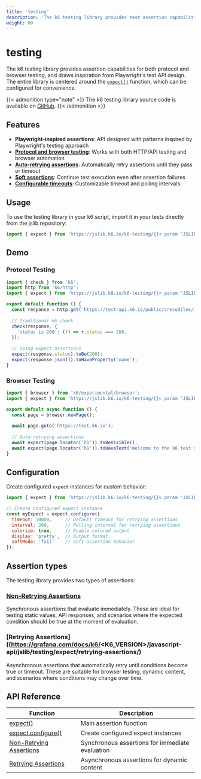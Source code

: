 ```yaml
---
title: 'testing'
description: 'The k6 testing library provides test assertion capabilities for both protocol and browser testing.'
weight: 00
---
```


# testing

The k6 testing library provides assertion capabilities for both protocol and browser testing, and draws inspiration from Playwright's test API design. The entire library is centered around the [`expect()`](https://grafana.com/docs/k6/<K6_VERSION>/javascript-api/jslib/k6-testing/expect) function, which can be configured for convenience.

{{< admonition type="note" >}}
The k6 testing library source code is available on [GitHub](https://github.com/grafana/k6-jslib-testing).
{{< /admonition >}}

## Features

- **Playwright-inspired assertions**: API designed with patterns inspired by Playwright's testing approach
- **[Protocol and browser testing](#demo)**: Works with both HTTP/API testing and browser automation
- **[Auto-retrying assertions](https://grafana.com/docs/k6/<K6_VERSION>/javascript-api/jslib/k6-testing/expect#retrying-assertions)**: Automatically retry assertions until they pass or timeout
- **[Soft assertions](https://grafana.com/docs/k6/<K6_VERSION>/javascript-api/jslib/k6-testing/expect#soft-assertions)**: Continue test execution even after assertion failures
- **[Configurable timeouts](https://grafana.com/docs/k6/<K6_VERSION>/javascript-api/jslib/k6-testing/configure)**: Customizable timeout and polling intervals

## Usage

To use the testing library in your k6 script, import it in your tests directly from the jslib repository:

```javascript
import { expect } from 'https://jslib.k6.io/k6-testing/{{< param "JSLIB_AWS_VERSION" >}}/index.js';
```

## Demo

### Protocol Testing

```javascript
import { check } from 'k6';
import http from 'k6/http';
import { expect } from 'https://jslib.k6.io/k6-testing/{{< param "JSLIB_AWS_VERSION" >}}/index.js';

export default function () {
  const response = http.get('https://test-api.k6.io/public/crocodiles/1/');
  
  // Traditional k6 check
  check(response, {
    'status is 200': (r) => r.status === 200,
  });
  
  // Using expect assertions
  expect(response.status).toBe(200);
  expect(response.json()).toHaveProperty('name');
}
```

### Browser Testing

```javascript
import { browser } from 'k6/experimental/browser';
import { expect } from 'https://jslib.k6.io/k6-testing/{{< param "JSLIB_AWS_VERSION" >}}/index.js';

export default async function () {
  const page = browser.newPage();
  
  await page.goto('https://test.k6.io');
  
  // Auto-retrying assertions
  await expect(page.locator('h1')).toBeVisible();
  await expect(page.locator('h1')).toHaveText('Welcome to the k6 test site');
}
```

## Configuration

Create configured `expect` instances for custom behavior:

```javascript
import { expect } from 'https://jslib.k6.io/k6-testing/{{< param "JSLIB_AWS_VERSION" >}}/index.js';

// Create configured expect instance
const myExpect = expect.configure({
  timeout: 10000,     // Default timeout for retrying assertions
  interval: 200,      // Polling interval for retrying assertions
  colorize: true,     // Enable colored output
  display: 'pretty',  // Output format
  softMode: 'fail'    // Soft assertion behavior
});
```

## Assertion types

The testing library provides two types of assertions:

### [Non-Retrying Assertions](https://grafana.com/docs/k6/<K6_VERSION>/javascript-api/jslib/testing/expect/non-retrying-assertions/)

Synchronous assertions that evaluate immediately. These are ideal for testing static values, API responses, and scenarios where the expected condition should be true at the moment of evaluation.

### [Retrying Assertions]((https://grafana.com/docs/k6/<K6_VERSION>/javascript-api/jslib/testing/expect/retrying-assertions/)

Asynchronous assertions that automatically retry until conditions become true or timeout. These are suitable for browser testing, dynamic content, and scenarios where conditions may change over time.

## API Reference

| Function | Description |
| --- | --- |
| [expect()](https://grafana.com/docs/k6/<K6_VERSION>/javascript-api/jslib/testing/expect) | Main assertion function |
| [expect.configure()](https://grafana.com/docs/k6/<K6_VERSION>/javascript-api/jslib/testing/configure) | Create configured expect instances |
| [Non-Retrying Assertions](https://grafana.com/docs/k6/<K6_VERSION>/javascript-api/jslib/testing/non-retrying-assertions) | Synchronous assertions for immediate evaluation |
| [Retrying Assertions](https://grafana.com/docs/k6/<K6_VERSION>/javascript-api/jslib/testing/retrying-assertions) | Asynchronous assertions for dynamic content |